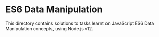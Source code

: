 # ES6 Data Manipulation
This directory contains solutions to tasks learnt on JavaScript ES6 Data Manipulation concepts, using Node.js v12.